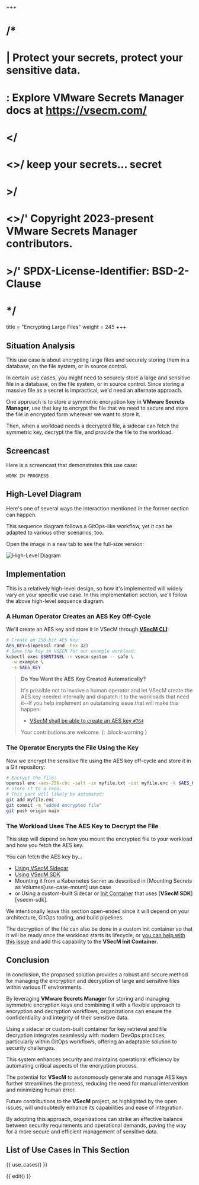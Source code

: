 +++
# /*
# |    Protect your secrets, protect your sensitive data.
# :    Explore VMware Secrets Manager docs at https://vsecm.com/
# </
# <>/  keep your secrets... secret
# >/
# <>/' Copyright 2023-present VMware Secrets Manager contributors.
# >/'  SPDX-License-Identifier: BSD-2-Clause
# */

title = "Encrypting Large Files"
weight = 245
+++

## Situation Analysis

This use case is about encrypting large files and securely storing them in a 
database, on the file system, or in source control.

In certain use cases, you might need to securely store a large and sensitive file 
in a database, on the file system, or in source control. Since storing a massive 
file as a secret is impractical, we'd need an alternate approach.

One approach is to store a symmetric encryption key in **VMware Secrets Manager**, 
use that key to encrypt the file that we need to secure and store the file in 
encrypted form wherever we want to store it.

Then, when a workload needs a decrypted file, a sidecar can fetch the symmetric 
key, decrypt the file, and provide the file to the workload.

## Screencast

Here is a screencast that demonstrates this use case:

```text
WORK IN PROGRESS
```

## High-Level Diagram

Here's one of several ways the interaction mentioned in the former section can happen. 

This sequence diagram follows a GitOps-like workflow, yet it can be adapted to 
various other scenarios, too.

Open the image in a new tab to see the full-size version:

![High-Level Diagram](/assets/large-files.png "High-Level Diagram")

## Implementation

This is a relatively high-level design, so how it's implemented will widely vary 
on your specific use case. In this implementation section, we'll follow the above 
high-level sequence diagram.

### A Human Operator Creates an AES Key Off-Cycle

We'll create an AES key and store it in VSecM through [**VSecM CLI**][vsecm-cli]:

```bash
# Create an 256-bit AES Key:
AES_KEY=$(openssl rand -hex 32)
# Save the key in VSECM for our example workload:
kubectl exec $SENTINEL -n vsecm-system -- safe \
  -w example \
  -s $AES_KEY
```

[vsecm-cli]: @/documentation/usage/cli.md "VSecM CLI"

> **Do You Want the AES Key Created Automatically?**
> 
> It's possible not to involve a human operator and let VSecM create the AES key 
> needed internally and dispatch it to the workloads that need it--If you help 
> implement an outstanding issue that will make this happen:
> 
> * [VSecM shall be able to create an AES key `#764`][ticket-764]
>
> Your contributions are welcome.
{: .block-warning }

[ticket-764]: https://github.com/vmware/secrets-manager/issues/764

### The Operator Encrypts the File Using the Key

Now we encrypt the sensitive file using the AES key off-cycle and store it in a 
Git repository:

```bash 
# Encrypt the file:
openssl enc -aes-256-cbc -salt -in myfile.txt -out myfile.enc -k $AES_KEY
# Store it to a repo.
# This part will likely be automated:
git add myfile.enc
git commit -m "added encrypted file"
git push origin main
```

### The Workload Uses The AES Key to Decrypt the File

This step will depend on how you mount the encrypted file to your workload and how 
you fetch the AES key.

You can fetch the AES key by…

* [Using VSecM Sidecar][use-case-sidecar]
* [Using VSecM SDK][use-case-sdk]
* Mounting it from a Kubernetes `Secret` as described in 
  [Mounting Secrets as Volumes[use-case-mount] use case
* or Using a custom-built Sidecar or [Init Container][init-container] that 
  uses [**VSecM SDK**][vsecm-sdk].

[use-case-sidecar]: @/documentation/use-cases/sidecar.md
[use-case-sdk]: @/documentation/usage/sdk.md
[init-container]: https://kubernetes.io/docs/concepts/workloads/pods/init-containers/

We intentionally leave this section open-ended since it will depend on your 
architecture, GitOps tooling, and build pipelines.

The decryption of the file can also be done in a custom init container so that 
it will be ready once the workload starts its lifecycle, or [you can help with 
this issue][ticket-765] and add this capability to the **VSecM Init Container**.

[ticket-765]: https://github.com/vmware/secrets-manager/issues/765

## Conclusion

In conclusion, the proposed solution provides a robust and secure method for 
managing the encryption and decryption of large and sensitive files within 
various IT environments. 

By leveraging **VMware Secrets Manager** for storing and managing symmetric 
encryption keys and combining it with a flexible approach to encryption and 
decryption workflows, organizations can ensure the confidentiality and integrity 
of their sensitive data.

Using a sidecar or custom-built container for key retrieval and file decryption
integrates seamlessly with modern DevOps practices, particularly within GitOps 
workflows, offering an adaptable solution to security challenges.

This system enhances security and maintains operational efficiency by automating 
critical aspects of the encryption process.

The potential for **VSecM** to autonomously generate and manage AES keys further 
streamlines the process, reducing the need for manual intervention and minimizing 
human error. 

Future contributions to the **VSecM** project, as highlighted by the open issues, 
will undoubtedly enhance its capabilities and ease of integration.

By adopting this approach, organizations can strike an effective balance between 
security requirements and operational demands, paving the way for a more secure 
and efficient management of sensitive data.

## List of Use Cases in This Section

{{ use_cases() }}

{{ edit() }}
